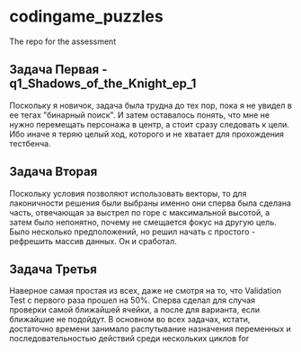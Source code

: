 # codingame_puzzles
The repo for the assessment

## Задача Первая - q1_Shadows_of_the_Knight_ep_1
Поскольку я новичок, задача была трудна до тех пор, пока я не увидел в ее тегах "бинарный поиск". И затем 
оставалось понять, что мне не нужно перемещать персонажа в центр, а стоит сразу следовать к цели.
Ибо иначе я теряю целый ход, которого и не хватает для прохождения тестбенча.

## Задача Вторая
Поскольку условия позволяют использовать векторы, то для лаконичности решения были выбраны именно они
сперва была сделана часть, отвечающая за выстрел по горе с максимальной высотой, а затем было 
непонятно, почему не смещается фокус на другую цель. Было несколько предположений, но решил
начать с простого - рефрешить массив данных. Он и сработал. 

## Задача Третья
Наверное самая простая из всех, даже не смотря на то, что Validation Test с первого раза прошел на 50%.
Сперва сделал для случая проверки самой ближайшей ячейки, а после для варианта, если ближайшие не подойдут.
В основном во всех задачах, кстати, достаточно времени занимало распутывание назначения переменных и 
последовательностью действий среди нескольких циклов for
